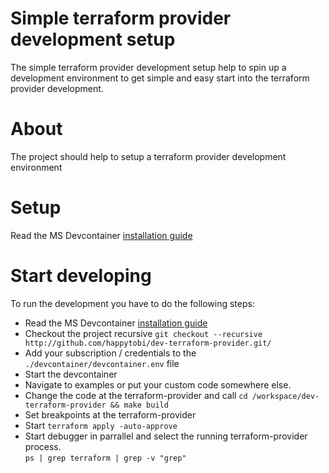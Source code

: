 # Simple terraform provider development setup
The simple terraform provider development setup help to spin up a development environment to get simple and easy start into the terraform provider development.

# About
The project should help to setup a terraform provider development environment

# Setup
Read the MS Devcontainer [installation guide]((https://code.visualstudio.com/docs/devcontainers/containers#_installation))

# Start developing
To run the development you have to do the following steps:
- Read the MS Devcontainer [installation guide]((https://code.visualstudio.com/docs/devcontainers/containers#_installation))
- Checkout the project recursive
`git checkout --recursive http://github.com/happytobi/dev-terraform-provider.git/`
- Add your subscription / credentials to the `./devcontainer/devcontainer.env` file
- Start the devcontainer
- Navigate to examples or put your custom code somewhere else.
- Change the code at the terraform-provider and call `cd /workspace/dev-terraform-provider && make build`
- Set breakpoints at the terraform-provider
- Start `terraform apply -auto-approve`
- Start debugger in parrallel and select the running terraform-provider process. \
    `ps | grep terraform | grep -v "grep" `
